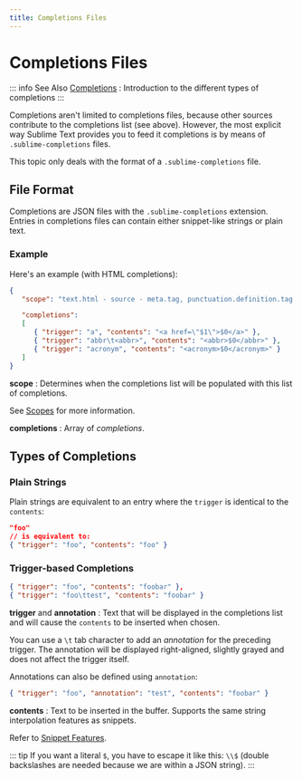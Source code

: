 ```yaml
---
title: Completions Files
---
```


# Completions Files

::: info See Also
[Completions](/guide/extensibility/completions.md)
: Introduction to the different types of completions
:::

Completions aren't limited to completions files,
because other sources contribute
to the completions list
(see above).
However, the most explicit way
Sublime Text provides you to feed it completions
is by means of `.sublime-completions` files.

This topic only deals with
the format of a `.sublime-completions` file.


## File Format

Completions are JSON files
with the `.sublime-completions` extension.
Entries in completions files can contain
either snippet-like strings or plain text.


### Example

Here's an example (with HTML completions):

```json
{
   "scope": "text.html - source - meta.tag, punctuation.definition.tag.begin",

   "completions":
   [
      { "trigger": "a", "contents": "<a href=\"$1\">$0</a>" },
      { "trigger": "abbr\t<abbr>", "contents": "<abbr>$0</abbr>" },
      { "trigger": "acronym", "contents": "<acronym>$0</acronym>" }
   ]
}
```

**scope**
: Determines when the completions list
  will be populated with this list of completions.

  See [Scopes][] for more information.

[Scopes]: /guide/extensibility/syntaxdefs.md#scopes 

**completions**
: Array of *completions*.

  <!-- Cause upper text to become a paragraph and fix a spacing bug. -->


## Types of Completions

### Plain Strings

Plain strings are equivalent to
an entry where the `trigger`
is identical to the `contents`:

```json
"foo"
// is equivalent to:
{ "trigger": "foo", "contents": "foo" }
```


### Trigger-based Completions

```json
{ "trigger": "foo", "contents": "foobar" },
{ "trigger": "foo\ttest", "contents": "foobar" }
```

**trigger** and **annotation**
: Text that will be displayed in the completions list
  and will cause the `contents`
  to be inserted when chosen.

  You can use a `\t` tab character
  to add an *annotation* for the preceding trigger.
  The annotation will be displayed right-aligned,
  slightly grayed
  and does not affect the trigger itself.

  Annotations can also be defined using `annotation`:

```json
{ "trigger": "foo", "annotation": "test", "contents": "foobar" }
```

**contents**
: Text to be inserted in the buffer.
  Supports the same string interpolation features
  as snippets.

  Refer to [Snippet Features][].

[Snippet Features]: /guide/extensibility/snippets.md#snippet-features

::: tip
If you want a literal `$`,
you have to escape it like this: `\\$`
(double backslashes are needed
because we are within a JSON string).
:::
